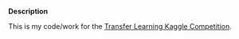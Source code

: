 **Description**

This is my code/work for the [Transfer Learning Kaggle Competition](https://www.kaggle.com/c/transfer-learning-on-stack-exchange-tags).

